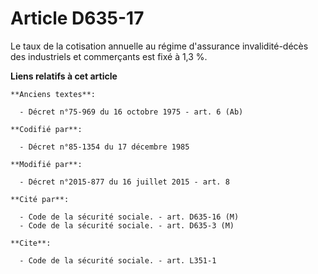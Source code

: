# Article D635-17

Le taux de la cotisation annuelle au régime d'assurance invalidité-décès des industriels et commerçants est fixé à 1,3 %.

**Liens relatifs à cet article**

	**Anciens textes**:

	  - Décret n°75-969 du 16 octobre 1975 - art. 6 (Ab)

	**Codifié par**:

	  - Décret n°85-1354 du 17 décembre 1985

	**Modifié par**:

	  - Décret n°2015-877 du 16 juillet 2015 - art. 8

	**Cité par**:

	  - Code de la sécurité sociale. - art. D635-16 (M)
	  - Code de la sécurité sociale. - art. D635-3 (M)

	**Cite**:

	  - Code de la sécurité sociale. - art. L351-1
